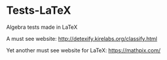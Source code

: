 # Tests-LaTeX
Algebra tests made in LaTeX

A must see website:
http://detexify.kirelabs.org/classify.html

Yet another must see website for LaTeX:
https://mathpix.com/
